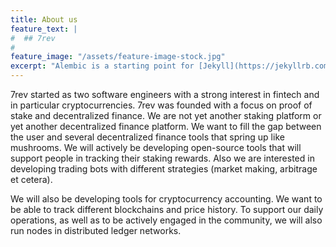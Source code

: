 ```yaml
---
title: About us
feature_text: |
#  ## 7rev
#  
feature_image: "/assets/feature-image-stock.jpg"
excerpt: "Alembic is a starting point for [Jekyll](https://jekyllrb.com/) projects. Rather than starting from scratch, this boilerplate is designed to get the ball rolling immediately. Install it, configure it, tweak it, push it."
---
```

 
7rev started as two software engineers with a strong interest in fintech and in particular cryptocurrencies. 7rev was founded with a focus on proof of stake and decentralized finance. We are not yet another staking platform or yet another decentralized finance platform. We want to fill the gap between the user and several decentralized finance tools that spring up like mushrooms. We will actively be developing open-source tools that will support people in tracking their staking rewards. Also we are interested in developing trading bots with different strategies (market making, arbitrage et cetera). 

We will also be developing tools for cryptocurrency accounting. We want to be able to track different blockchains and price history. To support our daily operations, as well as to be actively engaged in the community, we will also run nodes in distributed ledger networks.